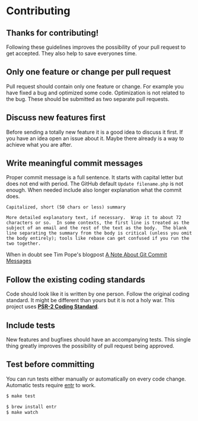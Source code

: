 # Contributing

## Thanks for contributing!

Following these guidelines improves the possibility of your pull request to get accepted. They also help to save everyones time.

## Only one feature or change per pull request

Pull request should contain only one feature or change. For example you have fixed a bug and optimized some code. Optimization is not related to the bug. These should be submitted as two separate pull requests.

## Discuss new features first

Before sending a totally new feature it is a good idea to discuss it first. If you have an idea open an issue about it. Maybe there already is a way to achieve what you are after.

## Write meaningful commit messages

Proper commit message is a full sentence. It starts with capital letter but does not end with period. The GitHub default `Update filename.php` is not enough. When needed include also longer explanation what the commit does.

```
Capitalized, short (50 chars or less) summary

More detailed explanatory text, if necessary.  Wrap it to about 72
characters or so.  In some contexts, the first line is treated as the
subject of an email and the rest of the text as the body.  The blank
line separating the summary from the body is critical (unless you omit
the body entirely); tools like rebase can get confused if you run the
two together.
```

When in doubt see Tim Pope's blogpost [A Note About Git Commit Messages](http://tbaggery.com/2008/04/19/a-note-about-git-commit-messages.html)

## Follow the existing coding standards

Code should look like it is written by one person. Follow the original coding standard. It might be different than yours but it is not a holy war. This project uses **[PSR-2 Coding Standard](https://github.com/php-fig/fig-standards/blob/master/accepted/PSR-2-coding-style-guide.md)**.

## Include tests

New features and bugfixes should have an accompanying tests. This single thing greatly improves the possibility of pull request being approved.

## Test before committing

You can run tests either manually or automatically on every code change. Automatic tests require [entr](http://entrproject.org/) to work.

``` bash
$ make test
```
``` bash
$ brew install entr
$ make watch
```
